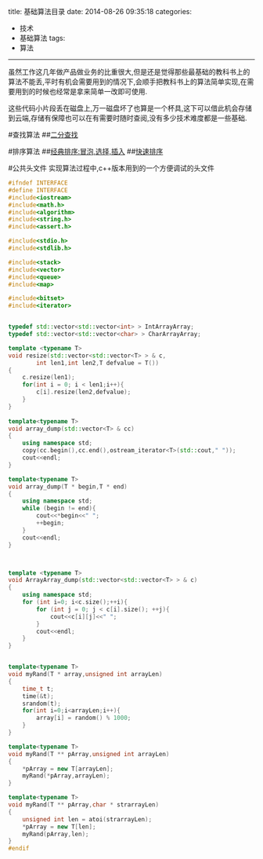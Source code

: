 title: 基础算法目录
date: 2014-08-26 09:35:18
categories: 
- 技术
- 基础算法
tags:
- 算法
---

虽然工作这几年做产品做业务的比重很大,但是还是觉得那些最基础的教科书上的算法不能丢,平时有机会需要用到的情况下,会顺手把教科书上的算法简单实现,在需要用到的时候也经常是拿来简单一改即可使用.

这些代码小片段丢在磁盘上,万一磁盘坏了也算是一个杯具,这下可以借此机会存储到云端,存储有保障也可以在有需要时随时查阅,没有多少技术难度都是一些基础.

<!-- more -->

#查找算法
##[二分查找](/技术/基础算法/algorithm/binarySearch/)

#排序算法
##[经典排序:冒泡,选择,插入](/技术/基础算法/algorithm/classic-sort/)
##[快速排序](/技术/基础算法/algorithm/quickSort/)

#公共头文件
实现算法过程中,c++版本用到的一个方便调试的头文件
```cpp
#ifndef INTERFACE
#define INTERFACE
#include<iostream>
#include<math.h>
#include<algorithm>
#include<string.h>
#include<assert.h>

#include<stdio.h>
#include<stdlib.h>

#include<stack>
#include<vector>
#include<queue>
#include<map>

#include<bitset>
#include<iterator>


typedef std::vector<std::vector<int> > IntArrayArray;
typedef std::vector<std::vector<char> > CharArrayArray;

template <typename T>
void resize(std::vector<std::vector<T> > & c,
        int len1,int len2,T defvalue = T())
{
    c.resize(len1);
    for(int i = 0; i < len1;i++){
        c[i].resize(len2,defvalue);
    }
}
    
template<typename T>
void array_dump(std::vector<T> & cc)
{
    using namespace std;
    copy(cc.begin(),cc.end(),ostream_iterator<T>(std::cout," "));
    cout<<endl;
}

template<typename T>
void array_dump(T * begin,T * end)
{
    using namespace std;
    while (begin != end){
        cout<<*begin<<" ";
        ++begin;
    }
    cout<<endl;
}



template <typename T>
void ArrayArray_dump(std::vector<std::vector<T> > & c)
{
    using namespace std;
    for (int i=0; i<c.size();++i){
        for (int j = 0; j < c[i].size(); ++j){
            cout<<c[i][j]<<" ";
        }
        cout<<endl;
    }
}


template<typename T>
void myRand(T * array,unsigned int arrayLen)
{
    time_t t;
    time(&t);
    srandom(t);
    for(int i=0;i<arrayLen;i++){
        array[i] = random() % 1000;
    }
}

template<typename T>
void myRand(T ** pArray,unsigned int arrayLen)
{
    *pArray = new T[arrayLen];
    myRand(*pArray,arrayLen);
}

template<typename T>
void myRand(T ** pArray,char * strarrayLen)
{
    unsigned int len = atoi(strarrayLen);
    *pArray = new T[len];
    myRand(pArray,len);
}
#endif
```
